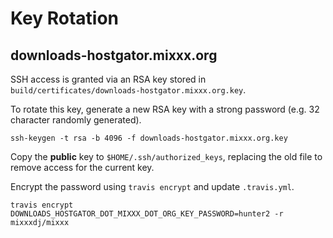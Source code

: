 # Key Rotation

## downloads-hostgator.mixxx.org

SSH access is granted via an RSA key stored in `build/certificates/downloads-hostgator.mixxx.org.key`.

To rotate this key, generate a new RSA key with a strong password (e.g. 32 character randomly generated).

    ssh-keygen -t rsa -b 4096 -f downloads-hostgator.mixxx.org.key

Copy the **public** key to `$HOME/.ssh/authorized_keys`, replacing the old file to remove access for the current key.

Encrypt the password using `travis encrypt` and update `.travis.yml`.

    travis encrypt DOWNLOADS_HOSTGATOR_DOT_MIXXX_DOT_ORG_KEY_PASSWORD=hunter2 -r mixxxdj/mixxx
